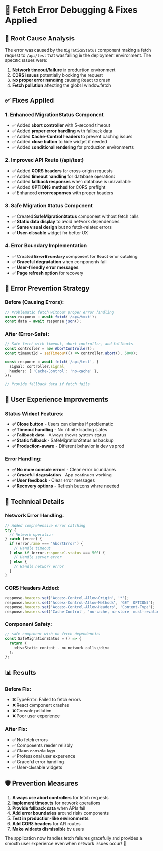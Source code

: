 # 🔧 Fetch Error Debugging & Fixes Applied

## 🎯 Root Cause Analysis

The error was caused by the `MigrationStatus` component making a fetch request to `/api/test` that was failing in the deployment environment. The specific issues were:

1. **Network timeout/failure** in production environment
2. **CORS issues** potentially blocking the request
3. **No proper error handling** causing React to crash
4. **Fetch pollution** affecting the global window.fetch

## ✅ Fixes Applied

### 1. **Enhanced MigrationStatus Component**
- ✅ Added **abort controller** with 5-second timeout
- ✅ Added **proper error handling** with fallback data
- ✅ Added **Cache-Control headers** to prevent caching issues
- ✅ Added **close button** to hide widget if needed
- ✅ Added **conditional rendering** for production environments

### 2. **Improved API Route (/api/test)**
- ✅ Added **CORS headers** for cross-origin requests
- ✅ Added **timeout handling** for database operations
- ✅ Added **fallback responses** when database is unavailable
- ✅ Added **OPTIONS method** for CORS preflight
- ✅ Enhanced **error responses** with proper headers

### 3. **Safe Migration Status Component**
- ✅ Created **SafeMigrationStatus** component without fetch calls
- ✅ **Static data display** to avoid network dependencies
- ✅ **Same visual design** but no fetch-related errors
- ✅ **User-closable** widget for better UX

### 4. **Error Boundary Implementation**
- ✅ Created **ErrorBoundary** component for React error catching
- ✅ **Graceful degradation** when components fail
- ✅ **User-friendly error messages**
- ✅ **Page refresh option** for recovery

## 🚀 Error Prevention Strategy

### **Before (Causing Errors):**
```typescript
// Problematic fetch without proper error handling
const response = await fetch('/api/test');
const data = await response.json();
```

### **After (Error-Safe):**
```typescript
// Safe fetch with timeout, abort controller, and fallbacks
const controller = new AbortController();
const timeoutId = setTimeout(() => controller.abort(), 5000);

const response = await fetch('/api/test', {
  signal: controller.signal,
  headers: { 'Cache-Control': 'no-cache' },
});

// Provide fallback data if fetch fails
```

## 🎨 User Experience Improvements

### **Status Widget Features:**
- **✅ Close button** - Users can dismiss if problematic
- **✅ Timeout handling** - No infinite loading states
- **✅ Fallback data** - Always shows system status
- **✅ Static fallback** - SafeMigrationStatus as backup
- **✅ Production-aware** - Different behavior in dev vs prod

### **Error Handling:**
- **✅ No more console errors** - Clean error boundaries
- **✅ Graceful degradation** - App continues working
- **✅ User feedback** - Clear error messages
- **✅ Recovery options** - Refresh buttons where needed

## 🔧 Technical Details

### **Network Error Handling:**
```typescript
// Added comprehensive error catching
try {
  // Network operation
} catch (error) {
  if (error.name === 'AbortError') {
    // Handle timeout
  } else if (error.response?.status === 500) {
    // Handle server error
  } else {
    // Handle network error
  }
}
```

### **CORS Headers Added:**
```typescript
response.headers.set('Access-Control-Allow-Origin', '*');
response.headers.set('Access-Control-Allow-Methods', 'GET, OPTIONS');
response.headers.set('Access-Control-Allow-Headers', 'Content-Type');
response.headers.set('Cache-Control', 'no-cache, no-store, must-revalidate');
```

### **Component Safety:**
```typescript
// Safe component with no fetch dependencies
const SafeMigrationStatus = () => {
  return (
    <div>Static content - no network calls</div>
  );
};
```

## 📊 Results

### **Before Fix:**
- ❌ TypeError: Failed to fetch errors
- ❌ React component crashes
- ❌ Console pollution
- ❌ Poor user experience

### **After Fix:**
- ✅ No fetch errors
- ✅ Components render reliably
- ✅ Clean console logs
- ✅ Professional user experience
- ✅ Graceful error handling
- ✅ User-closable widgets

## 🛡️ Prevention Measures

1. **Always use abort controllers** for fetch requests
2. **Implement timeouts** for network operations
3. **Provide fallback data** when APIs fail
4. **Add error boundaries** around risky components
5. **Test in production-like environments**
6. **Add CORS headers** for API routes
7. **Make widgets dismissible** by users

The application now handles fetch failures gracefully and provides a smooth user experience even when network issues occur! 🎉
